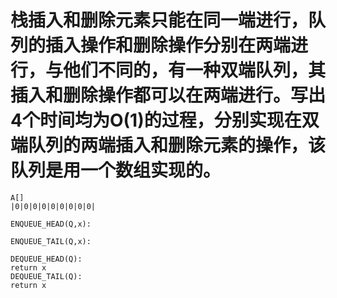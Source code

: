 # 栈插入和删除元素只能在同一端进行，队列的插入操作和删除操作分别在两端进行，与他们不同的，有一种双端队列，其插入和删除操作都可以在两端进行。写出4个时间均为O(1)的过程，分别实现在双端队列的两端插入和删除元素的操作，该队列是用一个数组实现的。

```
A[]
|0|0|0|0|0|0|0|0|0|
```
```
ENQUEUE_HEAD(Q,x):

ENQUEUE_TAIL(Q,x):
```
```
DEQUEUE_HEAD(Q):
return x
DEQUEUE_TAIL(Q):
return x
```

